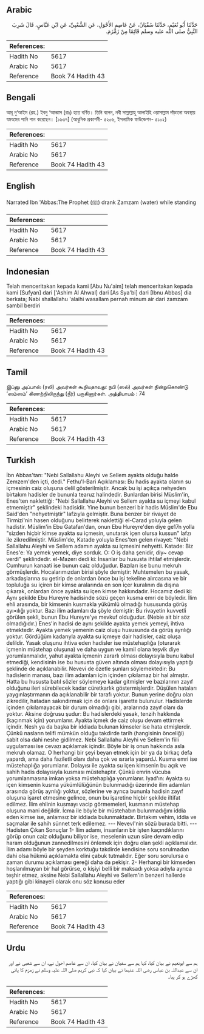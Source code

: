 ## Arabic


<div dir="rtl" lang="ar" style={{fontSize:'larger',backgroundColor:'#f8f9fa',padding:20}}>
حَدَّثَنَا أَبُو نُعَيْمٍ، حَدَّثَنَا سُفْيَانُ، عَنْ عَاصِمٍ الأَحْوَلِ، عَنِ الشَّعْبِيِّ، عَنِ ابْنِ عَبَّاسٍ، قَالَ شَرِبَ النَّبِيُّ صلى الله عليه وسلم قَائِمًا مِنْ زَمْزَمَ‏.‏
</div>
<div style={{backgroundColor:'#f8f9fa',padding:20, marginBottom: 10}}><table> <thead> <tr> <th>References:</th> <th></th> </tr> </thead> <tbody><tr><td>Hadith No</td><td>5617</td></tr><tr><td>Arabic No</td><td>5617</td></tr><tr><td>Reference</td><td>Book 74 Hadith 43</td></tr></tbody></table></div>

## Bengali


<div dir="ltr" lang="bn" style={{fontSize:'larger',backgroundColor:'#f8f9fa',padding:20}}>
আবূ নু‘আইম (রহ.) ইবনু ‘আব্বাস (রাঃ) হতে বর্ণিত। তিনি বলেন, নবী সাল্লাল্লাহু আলাইহি ওয়াসাল্লাম দাঁড়ানো অবস্থায় যমযমের পানি পান করেছেন। [১৬৩৭] (আধুনিক প্রকাশনী- ৫২০৬, ইসলামিক ফাউন্ডেশন- ৫১০২)
</div>
<div style={{backgroundColor:'#f8f9fa',padding:20, marginBottom: 10}}><table> <thead> <tr> <th>References:</th> <th></th> </tr> </thead> <tbody><tr><td>Hadith No</td><td>5617</td></tr><tr><td>Arabic No</td><td>5617</td></tr><tr><td>Reference</td><td>Book 74 Hadith 43</td></tr></tbody></table></div>

## English


<div dir="ltr" lang="en" style={{fontSize:'larger',backgroundColor:'#f8f9fa',padding:20}}>
Narrated Ibn 'Abbas:The Prophet (ﷺ) drank Zamzam (water) while standing
</div>
<div style={{backgroundColor:'#f8f9fa',padding:20, marginBottom: 10}}><table> <thead> <tr> <th>References:</th> <th></th> </tr> </thead> <tbody><tr><td>Hadith No</td><td>5617</td></tr><tr><td>Arabic No</td><td>5617</td></tr><tr><td>Reference</td><td>Book 74 Hadith 43</td></tr></tbody></table></div>

## Indonesian


<div dir="ltr" lang="id" style={{fontSize:'larger',backgroundColor:'#f8f9fa',padding:20}}>
Telah menceritakan kepada kami [Abu Nu'aim] telah menceritakan kepada kami [Sufyan] dari ['Ashim Al Ahwal] dari [As Sya'bi] dari [Ibnu Abbas] dia berkata; Nabi shallallahu 'alaihi wasallam pernah minum air dari zamzam sambil berdiri
</div>
<div style={{backgroundColor:'#f8f9fa',padding:20, marginBottom: 10}}><table> <thead> <tr> <th>References:</th> <th></th> </tr> </thead> <tbody><tr><td>Hadith No</td><td>5617</td></tr><tr><td>Arabic No</td><td>5617</td></tr><tr><td>Reference</td><td>Book 74 Hadith 43</td></tr></tbody></table></div>

## Tamil


<div dir="ltr" lang="ta" style={{fontSize:'larger',backgroundColor:'#f8f9fa',padding:20}}>
இப்னு அப்பாஸ் (ரலி) அவர்கள் கூறியதாவது: நபி (ஸல்) அவர்கள் நின்றுகொண்டு ‘ஸம்ஸம்’ கிணற்றிலிருந்து (நீர்) பருகினார்கள். அத்தியாயம் : 74
</div>
<div style={{backgroundColor:'#f8f9fa',padding:20, marginBottom: 10}}><table> <thead> <tr> <th>References:</th> <th></th> </tr> </thead> <tbody><tr><td>Hadith No</td><td>5617</td></tr><tr><td>Arabic No</td><td>5617</td></tr><tr><td>Reference</td><td>Book 74 Hadith 43</td></tr></tbody></table></div>

## Turkish


<div dir="ltr" lang="tr" style={{fontSize:'larger',backgroundColor:'#f8f9fa',padding:20}}>
İbn Abbas'tan: "Nebi Sallallahu Aleyhi ve Sellem ayakta olduğu halde Zemzem'den içti, dedi." Fethu'l-Bari Açıklaması: Bu hadis ayakta olanın su içmesinin caiz oluşuna delil gösterilmiştir. Ancak bu işi açıkça nehyeden birtakım hadisler de bununla tearuz halindedir. Bunlardan birisi Müslim'in, Enes'ten naklettiği: "Nebi Sallallahu Aleyhi ve Sellem ayakta su içmeyi kabul etmemiştir" şeklindeki hadisidir. Yine bunun benzeri bir hadis Müslim'de Ebu Said'den "nehyetmiştir" lafzıyla gelmiştir. Buna benzer bir rivayet de Tirmizi'nin hasen olduğunu belirterek naklettiği el-Carad yoluyla gelen hadistir. Müslim'in Ebu Gatafan'dan, onun Ebu Hureyre'den diye ge17n yolla "sizden hiçbir kimse ayakta su içmesin, unutarak içen olursa kussun" lafzı ile zikrediImiştir. Müslim'de, Katade yoluyla Enes'ten gelen rivayet: "Nebi Sallallahu Aleyhi ve Sellem adamın ayakta su içmesini nehyetti. Katade: Biz Enes'e: Ya yemek yemek, diye sorduk. O: O iş daha şerıidir, diy~ cevap verdi" şeklindedir. el-Mazerı dedi ki: İnsanlar bu hususta ihtilaf etmişlerdir. Cumhurun kanaati ise bunun caiz olduğudur. Bazıları ise bunu mekruh görmüşlerdir. Hocalarımızdan birisi şöyle demiştir: Muhtemelen bu yasak, arkadaşlarına su getirip de onlardan önce bu işi tekeline alırcasına ve bir topluluğa su içiren bir kimse aralarında en son içer kuralının da dışına çıkarak, onlardan önce ayakta su içen kimse hakkındadır. Hocamız dedi ki: Aynı şekilde Ebu Hureyre hadisinde sözü geçen kusma emri de böyledir. İlim ehli arasında, bir kimsenin kusmakla yükümlü olmadığı hususunda görüş ayı•ılığı yoktur. Bazı ilim adamları da şöyle demiştir: Bu rivayetin kuvvetli görülen şekli, bunun Ebu Hureyre'ye mevkuf olduğudur. (Nebie ait bir söz olmadığıdır.) Enes'in hadisi de aynı şekilde ayakta yemek yemeyi, ihtiva etmektedir. Ayakta yemek yemenin caiz oluşu hususunda da görüş ayrılığı yoktur. Gördüğüm kadarıyla ayakta su içmeye dair hadisler, caiz oluşa delildir. Yasak oluşunu ihtiva eden hadisler ise müstehaplığa (oturarak içmenin müstehap oluşuna) ve daha uygun ve kamil olana teşvik diye yorumlanmalıdır, yahut ayakta içmenin zararlı olması dolayısıyla bunu kabul etmediği, kendisinin ise bu hususta güven altında olması dolayısıyla yaptığı şeklinde de açıklanabilir. Nevevi de özetle şunları söylemektedir: Bu hadislerin manası, bazı ilim adamları için içinden çıkılamaz bir hal almıştır. Hatta bu hususta batıl sözler söylemeye kadar gitmişler ve bazılarının zayıf olduğunu ileri sürebilecek kadar cüretkarlık göstermişlerdir. Düşülen hataları yaygınlaştırmanın da açıklanabilir bir tarafı yoktur. Bunun yerine doğru olan zikredilir, hatadan sakındırmak için de onlara işarette bulunulur. Hadislerde içinden çıkılamayacak bir durum olmadığı gibi, aralarında zayıf olanı da yoktur. Aksine doğrusu şudur: Bu hadislerdeki yasak, tenzih hakkında (kaçınmak için) yorumlanır. Ayakta içmek de caiz oluşu devam ettirmek içindir. Nesh ya da başka bir iddiada bulunan kimseler ise hata etmişlerdir. Çünkü nasların telifi mümkün olduğu takdirde tarih (hangisinin önceliği) sabit olsa dahi neshe gidilmez. Nebi Sallallahu Aleyhi ve Sellem'in fiili uygulaması ise cevazı açıklamak içindir. Böyle bir iş onun hakkında asla mekruh olamaz. O herhangi bir şeyi beyan etmek için bir ya da birkaç defa yapardı, ama daha faziletli olanı daha çok ve ısrarla yapardJ. Kusma emri ise müstehaplığa yorumlanır. Dolayısı ile ayakta su içen kimsenin bu açık ve sahih hadis dolayısıyla kusması müstehaptır. Çünkü emrin vücuba yorumlanmasına imkan yoksa müstehaplığa yorumlanır. Iyad'ın: Ayakta su içen kimsenin kusma yükümlülüğünün bulunmadığı üzerinde ilim adamları arasında görüş ayrılığı yoktur, sözlerine ve ayrıca bununla hadisin zayıf oluşuna işaret etmesine gelince, onun bu işaretine hiçbir şekilde iltifat edilmez. İlim ehlinin kusmayı vacip görmemeleri, kusmanın müstehap oluşuna mani değildir. İcma ile böyle bir müstehabın bulunmadığını iddia eden kimse ise, anlamsız bir iddiada bulunmaktadır. Birtakım vehim, iddia ve saçmalar ile sahih sünnet terk edilemez. --- Nevevl'nin sözü burada bitti. --- Hadisten Çıkan Sonuçlar 1- İlim adamı, insanların bir işten kaçındıklarını görüp onun caiz olduğunu biliyor ise, meselenin uzun süre devam edip haram olduğunun zannedilmesini önlemek için doğru olan şekli açıklamalıdır. İlim adamı böyle bir şeyden korktuğu takdirde kendisine soru sorulmadan dahi olsa hükmü açıklamakta elini çabuk tutmalıdır. Eğer soru sorulursa o zaman durumu açıklaması gereği daha da pekişir. 2- Herhangi bir kimseden hoşlanılmayan bir hal görürse, o kişiyi belli bir maksadı yoksa adıyla ayrıca teşhir etmez, aksine Nebi Sallallahu Aleyhi ve Sellem'in benzeri hallerde yaptığı gibi kinayeli olarak onu söz konusu eder
</div>
<div style={{backgroundColor:'#f8f9fa',padding:20, marginBottom: 10}}><table> <thead> <tr> <th>References:</th> <th></th> </tr> </thead> <tbody><tr><td>Hadith No</td><td>5617</td></tr><tr><td>Arabic No</td><td>5617</td></tr><tr><td>Reference</td><td>Book 74 Hadith 43</td></tr></tbody></table></div>

## Urdu


<div dir="rtl" lang="ur" style={{fontSize:'larger',backgroundColor:'#f8f9fa',padding:20}}>
ہم سے ابونعیم نے بیان کیا، کہا ہم سے سفیان نے بیان کیا، ان سے عاصم احول نے، ان سے شعبی نے اور ان سے عبداللہ بن عباس رضی اللہ عنہما نے بیان کیا کہ نبی کریم صلی اللہ علیہ وسلم نے زمزم کا پانی کھڑے ہو کر پیا۔
</div>
<div style={{backgroundColor:'#f8f9fa',padding:20, marginBottom: 10}}><table> <thead> <tr> <th>References:</th> <th></th> </tr> </thead> <tbody><tr><td>Hadith No</td><td>5617</td></tr><tr><td>Arabic No</td><td>5617</td></tr><tr><td>Reference</td><td>Book 74 Hadith 43</td></tr></tbody></table></div>